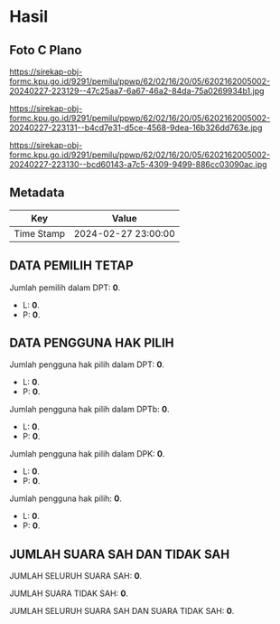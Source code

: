 # Hasil

## Foto C Plano

https://sirekap-obj-formc.kpu.go.id/9291/pemilu/ppwp/62/02/16/20/05/6202162005002-20240227-223129--47c25aa7-6a67-46a2-84da-75a0269934b1.jpg

https://sirekap-obj-formc.kpu.go.id/9291/pemilu/ppwp/62/02/16/20/05/6202162005002-20240227-223131--b4cd7e31-d5ce-4568-9dea-16b326dd763e.jpg

https://sirekap-obj-formc.kpu.go.id/9291/pemilu/ppwp/62/02/16/20/05/6202162005002-20240227-223130--bcd60143-a7c5-4309-9499-886cc03090ac.jpg


## Metadata

| Key        | Value               |
| ---------- | ------------------- |
| Time Stamp | 2024-02-27 23:00:00 |


## DATA PEMILIH TETAP

Jumlah pemilih dalam DPT: **0**.
 * L: **0**.
 * P: **0**.

## DATA PENGGUNA HAK PILIH

Jumlah pengguna hak pilih dalam DPT: **0**.
 * L: **0**.
 * P: **0**.

Jumlah pengguna hak pilih dalam DPTb: **0**.
 * L: **0**.
 * P: **0**.

Jumlah pengguna hak pilih dalam DPK: **0**.
 * L: **0**.
 * P: **0**.

Jumlah pengguna hak pilih: **0**.
 * L: **0**.
 * P: **0**.

## JUMLAH SUARA SAH DAN TIDAK SAH

JUMLAH SELURUH SUARA SAH: **0**.

JUMLAH SUARA TIDAK SAH: **0**.

JUMLAH SELURUH SUARA SAH DAN SUARA TIDAK SAH: **0**.


